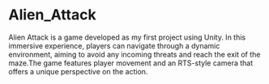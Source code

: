 # Alien_Attack

Alien Attack is a game developed as my first project using Unity. In this immersive experience, players can navigate through a dynamic environment, aiming to avoid any incoming threats and reach the exit of the maze.The game features player movement and an RTS-style camera that offers a unique perspective on the action. 





